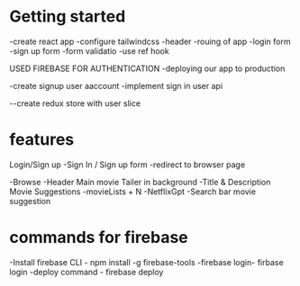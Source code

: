 # Getting started

-create react app
-configure tailwindcss
-header
-rouing of app
-login form
-sign up form
-form validatio
-use ref hook

USED FIREBASE FOR AUTHENTICATION
-deploying our app to production

-create signup user aaccount
-implement sign in user api

--create redux store with user slice




# features
Login/Sign up
   -Sign In / Sign up form
   -redirect to browser page

-Browse
     -Header
     Main movie
            Tailer in background
            -Title & Description
            Movie Suggestions
             -movieLists + N
-NetflixGpt
-Search bar
movie suggestion

# commands for firebase

-Install firebase CLI - npm install -g firebase-tools
-firebase login- firbase login
-deploy command - firebase deploy